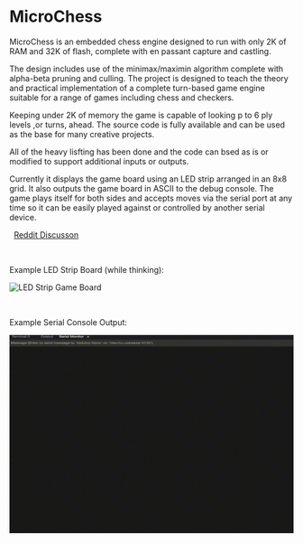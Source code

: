 # MicroChess
MicroChess is an embedded chess engine designed to run with only 2K of RAM and 32K of flash, complete with en passant capture and castling. 

The design includes use of the minimax/maximin algorithm complete with alpha-beta pruning and culling. The project is designed to teach the theory and practical implementation of a complete turn-based game engine suitable for a range of games including chess and checkers. 

Keeping under 2K of memory the game is capable of looking p to 6 ply levels ,or turns, ahead. The source code is fully available and can be used as the base for many creative projects. 

All of the heavy lisfting has been done and the code can bsed as is or modified to support additional inputs or outputs. 

Currently it displays the game board using an LED strip arranged in an 8x8 grid. It also outputs the game board in ASCII to the debug console. The game plays itself for both sides and accepts moves via the serial port at any time so it can be easily played against or controlled by another serial device. 

&nbsp;
[Reddit Discusson](https://www.reddit.com/r/arduino/comments/11q4916/so_you_want_to_build_a_chess_engine/?utm_source=share&utm_medium=web2x&context=3)

&nbsp;

Example LED Strip Board (while thinking):

![LED Strip Game Board](MicroChessSmall.gif)

&nbsp;

Example Serial Console Output:

![Console Output](MicroChessConsole2.gif)

&nbsp;
